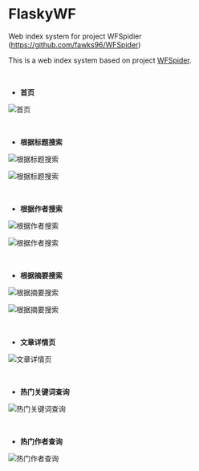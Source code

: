 # FlaskyWF
Web index system for project WFSpidier (https://github.com/fawks96/WFSpider)

This is a web index system based on project [WFSpider](https://github.com/fawks96/WFSpider).

&ensp;

- **首页**

![首页](https://github.com/fawks96/FlaskyWF/blob/master/Demo%20pictures/Demo0.png?raw=true)

&ensp;

- **根据标题搜索**

![根据标题搜索](https://github.com/fawks96/FlaskyWF/blob/master/Demo%20pictures/Demo1.png?raw=true)

![根据标题搜索](https://github.com/fawks96/FlaskyWF/blob/master/Demo%20pictures/Demo2.png?raw=true)

&ensp;

- **根据作者搜索**

![根据作者搜索](https://github.com/fawks96/FlaskyWF/blob/master/Demo%20pictures/Demo3.png?raw=true)

![根据作者搜索](https://github.com/fawks96/FlaskyWF/blob/master/Demo%20pictures/Demo4.png?raw=true)

&ensp;

- **根据摘要搜索**

![根据摘要搜索](https://github.com/fawks96/FlaskyWF/blob/master/Demo%20pictures/Demo5.png?raw=true)

![根据摘要搜索](https://github.com/fawks96/FlaskyWF/blob/master/Demo%20pictures/Demo6.png?raw=true)

&ensp;

- **文章详情页**

![文章详情页](https://github.com/fawks96/FlaskyWF/blob/master/Demo%20pictures/Demo7.png?raw=true)

&ensp;

- **热门关键词查询**

![热门关键词查询](https://github.com/fawks96/FlaskyWF/blob/master/Demo%20pictures/Demo8.png?raw=true)

&ensp;

- **热门作者查询**

![热门作者查询](https://github.com/fawks96/FlaskyWF/blob/master/Demo%20pictures/Demo9.png?raw=true)
